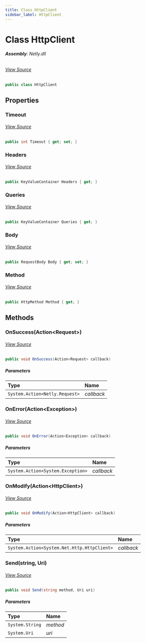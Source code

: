 ```yaml
---
title: Class HttpClient
sidebar_label: HttpClient
---
```

# Class HttpClient


###### **Assembly**: Netly.dll
###### [View Source](https://github.com/alec1o/netly/blob/main/src/HTTP/HttpClient.cs#L11)
```csharp title="Declaration"
public class HttpClient
```
## Properties
### Timeout

###### [View Source](https://github.com/alec1o/netly/blob/main/src/HTTP/HttpClient.cs#L15)
```csharp title="Declaration"
public int Timeout { get; set; }
```
### Headers

###### [View Source](https://github.com/alec1o/netly/blob/main/src/HTTP/HttpClient.cs#L29)
```csharp title="Declaration"
public KeyValueContainer Headers { get; }
```
### Queries

###### [View Source](https://github.com/alec1o/netly/blob/main/src/HTTP/HttpClient.cs#L30)
```csharp title="Declaration"
public KeyValueContainer Queries { get; }
```
### Body

###### [View Source](https://github.com/alec1o/netly/blob/main/src/HTTP/HttpClient.cs#L31)
```csharp title="Declaration"
public RequestBody Body { get; set; }
```
### Method

###### [View Source](https://github.com/alec1o/netly/blob/main/src/HTTP/HttpClient.cs#L32)
```csharp title="Declaration"
public HttpMethod Method { get; }
```
## Methods
### OnSuccess(Action&lt;Request&gt;)

###### [View Source](https://github.com/alec1o/netly/blob/main/src/HTTP/HttpClient.cs#L47)
```csharp title="Declaration"
public void OnSuccess(Action<Request> callback)
```

##### Parameters

| Type | Name |
|:--- |:--- |
| `System.Action<Netly.Request>` | *callback* |

### OnError(Action&lt;Exception&gt;)

###### [View Source](https://github.com/alec1o/netly/blob/main/src/HTTP/HttpClient.cs#L54)
```csharp title="Declaration"
public void OnError(Action<Exception> callback)
```

##### Parameters

| Type | Name |
|:--- |:--- |
| `System.Action<System.Exception>` | *callback* |

### OnModify(Action&lt;HttpClient&gt;)

###### [View Source](https://github.com/alec1o/netly/blob/main/src/HTTP/HttpClient.cs#L59)
```csharp title="Declaration"
public void OnModify(Action<HttpClient> callback)
```

##### Parameters

| Type | Name |
|:--- |:--- |
| `System.Action<System.Net.Http.HttpClient>` | *callback* |

### Send(string, Uri)

###### [View Source](https://github.com/alec1o/netly/blob/main/src/HTTP/HttpClient.cs#L64)
```csharp title="Declaration"
public void Send(string method, Uri uri)
```

##### Parameters

| Type | Name |
|:--- |:--- |
| `System.String` | *method* |
| `System.Uri` | *uri* |

